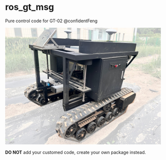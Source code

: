 # ros_gt_msg

Pure control code for GT-02 @confidentFeng 

<!-- 浙江智澜 GT-02 全地形履带车 ROS控制源码  -->

![Show](misc/show_masked.jpg)



**DO NOT** add your customed code, create your own package instead. 